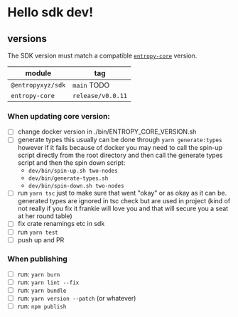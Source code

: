 # Hello sdk dev!

## versions

The SDK version must match a compatible [`entropy-core`](https://github.com/entropyxyz/entropy-core) version.

<!-- TODO: -->

| module            | tag               |
| ----------------- | ----------------- |
| `@entropyxyz/sdk` | `main` TODO       |
| `entropy-core`    | `release/v0.0.11` |

### When updating core version:

- [ ] change docker version in ./bin/ENTROPY_CORE_VERSION.sh
- [ ] generate types
      this usually can be done through `yarn generate:types` however if it fails because of docker you may need to call the spin-up script directly from the root directory and then call the generate types script and then the spin down script:
  - `dev/bin/spin-up.sh two-nodes`
  - `dev/bin/generate-types.sh`
  - `dev/bin/spin-down.sh two-nodes`
- [ ] run `yarn tsc` just to make sure that went "okay" or as okay as it can be. generated types are ignored in tsc check but are used in project (kind of not really if you fix it frankie will love you and that will secure you a seat at her round table)
- [ ] fix crate renamings etc in sdk
- [ ] run `yarn test`
- [ ] push up and PR

### When publishing

- [ ] run: `yarn burn`
- [ ] run: `yarn lint --fix`
- [ ] run: `yarn bundle`
- [ ] run: `yarn version --patch` (or whatever)
- [ ] run: `npm publish`
